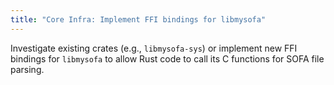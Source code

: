 ```yaml
---
title: "Core Infra: Implement FFI bindings for libmysofa"
---
```


Investigate existing crates (e.g., `libmysofa-sys`) or implement new FFI bindings for `libmysofa` to allow Rust code to call its C functions for SOFA file parsing.

